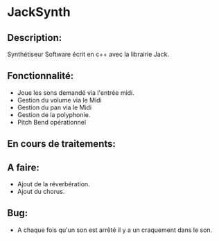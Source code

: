 JackSynth
=========

Description:
------------

Synthétiseur Software écrit en c++ avec la librairie Jack.

Fonctionnalité:
---------------

- Joue les sons demandé via l'entrée midi.
- Gestion du volume via le Midi
- Gestion du pan via le Midi
- Gestion de la polyphonie.
- Pitch Bend opérationnel

En cours de traitements:
------------------------

A faire:
--------

- Ajout de la réverbération.
- Ajout du chorus.

Bug:
----

- A chaque fois qu'un son est arrêté il y a un craquement dans le son.

